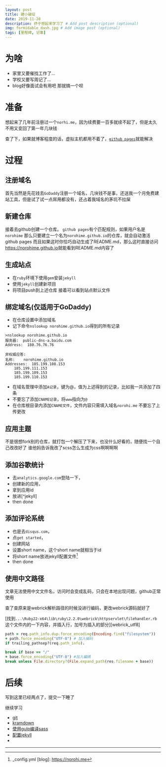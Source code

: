 ```yaml
---
layout: post
title: 建小破绽
date: 2019-11-28
description: 终于想起来学习了 # Add post description (optional)
img: formidable_dash.jpg # Add image post (optional)
tags: [里程碑, 记事]
---
```


# 为啥
* 家里又要催找工作了…
* 学校又要写周记了…
* blog好像面试会有用吧
那就搞一个呗

# 准备
想起来了几年前注册过一个`norhi.me`，因为续费要一百多就续不起了，但是太久不用又变回了第一年几块钱

查了下，如果就博客程度的话，虚拟主机都用不着了，[`github pages`](//github.io)就能解决

# 过程

## 注册域名
首先当然是先花钱去`GoDaddy`注册一个域名，几块钱不是事，还送我一个月免费建站工具，但是试了试一点屌用都没有，还占着我域名的茅坑不拉屎

## 新建仓库
接着去github创建一个仓库。
`github pages`有个匹配规则，如果用户名是`norohime`
那么只要建立一个名为`norohime.github.io`的仓库，就会自动激活 github pages
而且如果这时你恰巧自动生成了README.md，那么这时直接访问<https://norohime.github.io>就能看到README.md内容了

## 生成站点
+ 在`ruby`环境下使用`gem`安装`jekyll`
+ 使用`jekyll`创建新项目
+ 将项目push到上述仓库
接着可以看到站点默认文件

## 绑定域名(仅适用于GoDaddy)
+ 在仓库设置中添加域名
+ 记下命令`nslookup norohime.github.io`得到的所有记录


~~~
>nslookup norohime.github.io
服务器:  public-dns-a.baidu.com
Address:  180.76.76.76

非权威应答:
名称:    norohime.github.io
Addresses:  185.199.108.153
	185.199.111.153
	185.199.109.153
	185.199.110.153
~~~
+ 在域名管理中添加`A记录`，键为@，值为上述得到的记录，比如我一共添加了四条
+ 不要忘了添加`CNAME记录`，将`www`指向为`@`
+ 在仓库根目录内添加`CNAME文件`，文件内容只需填入域名`norohi.me`
不要忘了上传更改

## 应用主题
不是很想fork别的仓库，就打包一个解压了下来，也没什么好看的，随便找一个自己改改好了
谁他妈告诉我改了scss怎么生成为css啊啊啊啊

## 添加谷歌统计
+ 去`analytics.google.com`登陆一下，
+ 创建新的应用，
+ 拿到应用id
+ 放进[^jekyll]
+ then done

## 添加评论系统
+ 也是去`disqus.com`，
+ 点`get started`，
+ 创建网站
+ 设置short name，这个short name就相当于id
+ 将short name放进jekyll配置文件[^jekyll_config]
+ then done

## 使用中文路径
文章无法使用中文文件名，访问时会变成乱码，只会在本地出现问题，github正常使用

查了查原来是webrick解析路径的时候没进行编码，更改webrick源码就好了

[找到`...\Ruby22-x64\lib\ruby\2.2.0\webrick\httpservlet\filehandler.rb`这个文件内的一下内容，并插入行，加号为插入的部分][webrick_utf8]

~~~ruby
path = req.path_info.dup.force_encoding(Encoding.find("filesystem"))
+ path.force_encoding("UTF-8") # 加入编码
if trailing_pathsep?(req.path_info).
~~~

~~~ruby
break if base == "/"
+ base.force_encoding("UTF-8") #加入編碼
break unless File.directory?(File.expand_path(res.filename + base))
~~~


# 后续
写到这里已经两点了，提交一下睡了

继续学习
+ [git](https://www.liaoxuefeng.com/wiki/896043488029600)
+ [kramdown](https://gohom.win/2015/11/06/Kramdown-note/)
+ [使用gulp编译sass](https://www.cnblogs.com/libin-1/p/6738137.html)
+ [配置jekyll](http://jekyllcn.com/docs/configuration/)
+

-------------

[^jekyll_config]: _config.yml
[blog]: https://norohi.me
[^another]: noro
[webrick_utf8]: https://cloud.tencent.com/developer/article/1368592